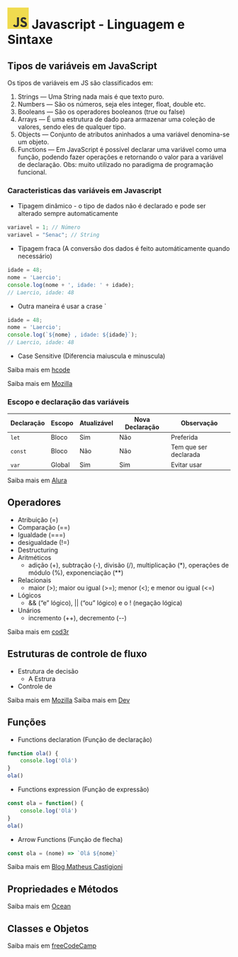 # ![JS logo](./images/JavaScript-logo48.png) Javascript - Linguagem e Sintaxe

## Tipos de variáveis em JavaScript
Os tipos de variáveis em JS são classificados em:

1. Strings — Uma String nada mais é que texto puro.
1. Numbers — São os números, seja eles integer, float, double etc.
1. Booleans — São os operadores booleanos (true ou false)
1. Arrays — É uma estrutura de dado para armazenar uma coleção de valores, sendo eles de qualquer tipo.
1. Objects — Conjunto de atributos aninhados a uma variável denomina-se um objeto.
1. Functions — Em JavaScript é possível declarar uma variável como uma função, podendo fazer operações e retornando o valor para a variável de declaração. Obs: muito utilizado no paradigma de programação funcional.


### Caracteristicas das variáveis em Javascript

- Tipagem dinâmico - o tipo de dados não é declarado e pode ser alterado sempre automaticamente
```js
variavel = 1; // Número
variavel = "Senac"; // String
```
- Tipagem fraca (A conversão dos dados é feito automáticamente quando necessário)
```js
idade = 48;
nome = 'Laercio';
console.log(nome + ', idade: ' + idade);
// Laercio, idade: 48
```
- Outra maneira é usar a crase `
```js
idade = 48;
nome = 'Laercio';
console.log(`${nome} , idade: ${idade}`);
// Laercio, idade: 48
```
- Case Sensitive (Diferencia maiuscula e minuscula)

Saiba mais em [hcode](https://hcode.com.br/blog/template-strings-em-javascript)

Saiba mais em [Mozilla](https://developer.mozilla.org/pt-BR/docs/Web/JavaScript/Data_structures)


### Escopo e declaração das variáveis
| Declaração | Escopo | Atualizável | Nova Declaração | Observação |
| ---------- | ------ | ----------- | --------------- | ---------- |
| ```let```| Bloco | Sim | Não | Preferida |
| ```const```| Bloco | Não | Não | Tem que ser declarada |
| ```var```| Global | Sim | Sim | Evitar usar |

Saiba mais em [Alura](https://www.alura.com.br/artigos/entenda-diferenca-entre-var-let-e-const-no-javascript)

## Operadores

- Atribuição (=) 
- Comparação (==)
- Igualdade (===)
- desigualdade (!=)
- Destructuring 
- Aritméticos
  -  adição (+), subtração (-), divisão (/), multiplicação (*), operações de módulo (%), exponenciação (**) 
- Relacionais
  - maior (>); maior ou igual (>=); menor (<); e menor ou igual (<=)
- Lógicos
  - && (“e” lógico), || (“ou” lógico) e o ! (negação lógica)
- Unários
  - incremento (++), decremento (--)

Saiba mais em [cod3r](https://blog.cod3r.com.br/entenda-operadores-javascript-na-pratica/)

## Estruturas de controle de fluxo
- Estrutura de decisão
  - A Estrura 
- Controle de 

Saiba mais em [Mozilla](https://developer.mozilla.org/pt-BR/docs/Learn/JavaScript/Building_blocks/conditionals)
Saiba mais em [Dev](https://dev.to/acaverna/lacos-de-repeticao-em-javascript-50hj)

## Funções

- Functions declaration (Função de declaração)
```js
function ola() {
    console.log('Olá')
}
ola()

```
- Functions expression (Função de expressão)
```js
const ola = function() {
    console.log('Olá')
}
ola()
```
- Arrow Functions (Função de flecha)
```js
const ola = (nome) => `Olá ${nome}`
```

Saiba mais em [Blog Matheus Castigioni](https://blog.matheuscastiglioni.com.br/definindo-funcoes-em-javascript/
)

## Propriedades e Métodos


Saiba mais em [Ocean](https://www.digitalocean.com/community/tutorials/how-to-use-object-methods-in-javascript-pt)

## Classes e Objetos

Saiba mais em [freeCodeCamp](https://www.freecodecamp.org/portuguese/news/programacao-orientada-a-objetos-em-javascript-explicada-com-exemplos/)